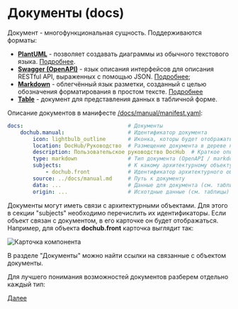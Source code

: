 # Документы (docs)

Документ - многофункциональная сущность. Поддерживаются форматы:
* **[PlantUML](/docs/dochub.plantuml)** - позволяет создавать диаграммы из обычного текстового языка. [Подробнее](https://plantuml.com/ru/).
* **[Swagger (OpenAPI)](/docs/dochub.swagger)**  - язык описания интерфейсов для описания RESTful API, выраженных с помощью JSON. [Подробнее](https://swagger.io/);
* **[Markdown](/docs/dochub.markdown)** - облегчённый язык разметки, созданный с целью обозначения форматирования в простом тексте. [Подробнее](https://ru.wikipedia.org/wiki/Markdown)
* **[Table](/docs/dochub.tables)** - документ для представления данных в табличной форме.

Описание документов в манифесте [/docs/manual/manifest.yaml](/docs/manual/manifest.yaml):
```yaml
docs:                                 # Документы
    dochub.manual:                    # Идентификатор документа
        icon: lightbulb_outline       # Иконка, которы будет отображаться в дереве навигации
        location: DocHub/Руководство  # Размещение документа в дереве навигации (если требуется отражать)
        description: Пользовательское руководство DocHub  # Краткое описание сути документа (опиционально)
        type: markdown                # Тип документа (OpenAPI / markdown / PlantUML / Table)
        subjects:                     # К какому архитектурному объекту документ имеет отношение
            - dochub.front            # Идентификатор архитектурного объекта
        source: ../docs/manual.md     # Путь к документу 
        data: ...                     # Данные для документа (см. таблицы)  
        origin: ...                   # Исхотдные данные (см. таблицы)
```

Документы могут иметь связи с архитектурными объектами. Для этого в секции "subjects" необходимо перечислить их
идентификаторы. Если объект связан с документом, в его карточке он будет отображаться. Например, для объекта
**dochub.front** карточка выглядит так:

![Карточка компонента](@component/dochub.front)

В разделе "Документы" можно найти ссылки на связанные с объектом документы.

Для лучшего понимания возможностей документов разберем отдельно каждый тип:

[Далее](/docs/dochub.plantuml)




